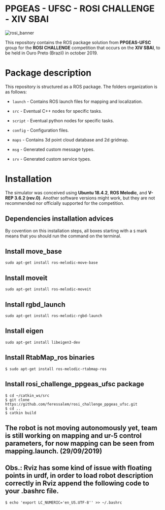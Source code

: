 # PPGEAS - UFSC - ROSI CHALLENGE - XIV SBAI

![rosi_banner](https://raw.githubusercontent.com/filRocha/rosiChallenge-sbai2019/master/resources/banner2.png)

This repository contains the ROS package solution from **PPGEAS-UFSC** group for the **ROSI CHALLENGE** competition that occurs on the **XIV SBAI**, to be held in Ouro Preto (Brazil) in october 2019. 

# Package description

This repository is structured as a ROS package. The folders organization is as follows:

- `launch` - Contains ROS launch files for mapping and localization. 

- `src` - Eventual C++ nodes for specific tasks. 

- `script` - Eventual python nodes for specific tasks. 

- `config` - Configuration files.

- `maps` - Contains 3d point cloud database and 2d gridmap.

- `msg` - Generated custom message types.

- `srv` - Generated custom service types.


# Installation

The simulator was conceived using **Ubuntu 18.4.2**, **ROS Melodic**, and **V-REP 3.6.2 (rev.0)**. Another software versions might work, but they are not recommended nor officially supported for the competition. 

## Dependencies installation advices

By covention on this installation steps, all boxes starting with a `$` mark means that you should run the command on the terminal. 

## Install move_base
```
sudo apt-get install ros-melodic-move-base
```
## Install moveit
```
sudo apt-get install ros-melodic-moveit
```
## Install rgbd_launch
```
sudo apt-get install ros-melodic-rgbd-launch
```
## Install eigen
```
sudo apt-get install libeigen3-dev
```
## Install RtabMap_ros binaries
```
$ sudo apt-get install ros-melodic-rtabmap-ros
```
## Install rosi_challenge_ppgeas_ufsc package
```
$ cd ~/catkin_ws/src
$ git clone https://github.com/feressalem/rosi_challenge_ppgeas_ufsc.git
$ cd ..
$ catkin build
```
## The robot is not moving autonomously yet, team is still working on mapping and ur-5 control parameters, for now mapping can be seen from mapping.launch. (29/09/2019)

## Obs.: Rviz has some kind of issue with floating points in urdf, in order to load robot description correctly in Rviz append the following code to your .bashrc file.
```
$ echo 'export LC_NUMERIC='en_US.UTF-8'' >> ~/.bashrc 
```












